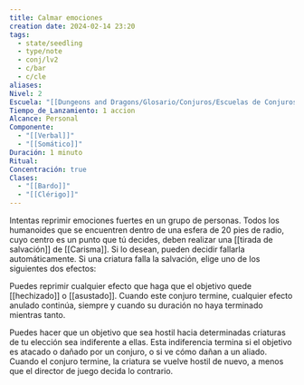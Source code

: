 ```yaml
---
title: Calmar emociones
creation date: 2024-02-14 23:20
tags:
  - state/seedling
  - type/note
  - conj/lv2
  - c/bar
  - c/cle
aliases: 
Nivel: 2
Escuela: "[[Dungeons and Dragons/Glosario/Conjuros/Escuelas de Conjuros/Encantamiento]]"
Tiempo_de_Lanzamiento: 1 accion
Alcance: Personal
Componente:
  - "[[Verbal]]"
  - "[[Somático]]"
Duración: 1 minuto
Ritual: 
Concentración: true
Clases:
  - "[[Bardo]]"
  - "[[Clérigo]]"
---
```

Intentas reprimir emociones fuertes en un grupo de personas. Todos los humanoides que se encuentren dentro de una esfera de 20 pies de radio, cuyo centro es un punto que tú decides, deben realizar una [[tirada de salvación]] de [[Carisma]]. Si lo desean, pueden decidir fallarla automáticamente. Si una criatura falla la salvación, elige uno de los siguientes dos efectos:

Puedes reprimir cualquier efecto que haga que el objetivo quede [[hechizado]] o [[asustado]]. Cuando este conjuro termine, cualquier efecto anulado continúa, siempre y cuando su duración no haya terminado mientras tanto.

Puedes hacer que un objetivo que sea hostil hacia determinadas criaturas de tu elección sea indiferente a ellas. Esta indiferencia termina si el objetivo es atacado o dañado por un conjuro, o si ve cómo dañan a un aliado. Cuando el conjuro termine, la criatura se vuelve hostil de nuevo, a menos que el director de juego decida lo contrario.
